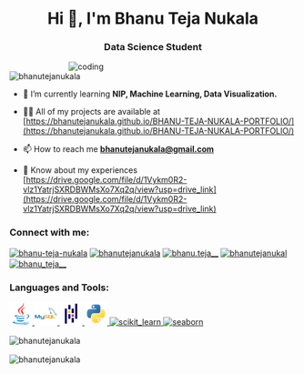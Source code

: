 <h1 align="center">Hi 👋, I'm Bhanu Teja Nukala</h1>
<h3 align="center">Data Science Student</h3>

<img align="right" alt="coding" width="400" src="https://user-images.githubusercontent.com/74038190/212750672-2f3f2b50-c84f-4ed8-a60a-849ae69ff9df.gif" >
<p align="left"> <img src="https://komarev.com/ghpvc/?username=bhanutejanukala&label=Profile%20views&color=0e75b6&style=flat" alt="bhanutejanukala" /> </p>

- 🌱 I’m currently learning **NlP, Machine Learning, Data Visualization.**

- 👨‍💻 All of my projects are available at [https://bhanutejanukala.github.io/BHANU-TEJA-NUKALA-PORTFOLIO/](https://bhanutejanukala.github.io/BHANU-TEJA-NUKALA-PORTFOLIO/)

- 📫 How to reach me **bhanutejanukala@gmail.com**

- 📄 Know about my experiences [https://drive.google.com/file/d/1Vykm0R2-vlz1YatrjSXRDBWMsXo7Xq2q/view?usp=drive_link](https://drive.google.com/file/d/1Vykm0R2-vlz1YatrjSXRDBWMsXo7Xq2q/view?usp=drive_link)

<h3 align="left">Connect with me:</h3>
<p align="left">
<a href="https://linkedin.com/in/bhanu-teja-nukala" target="blank"><img align="center" src="https://raw.githubusercontent.com/rahuldkjain/github-profile-readme-generator/master/src/images/icons/Social/linked-in-alt.svg" alt="bhanu-teja-nukala" height="30" width="40" /></a>
<a href="https://kaggle.com/bhanutejanukala" target="blank"><img align="center" src="https://raw.githubusercontent.com/rahuldkjain/github-profile-readme-generator/master/src/images/icons/Social/kaggle.svg" alt="bhanutejanukala" height="30" width="40" /></a>
<a href="https://instagram.com/bhanu.teja__" target="blank"><img align="center" src="https://raw.githubusercontent.com/rahuldkjain/github-profile-readme-generator/master/src/images/icons/Social/instagram.svg" alt="bhanu.teja__" height="30" width="40" /></a>
<a href="https://www.codechef.com/users/bhanutejanukal" target="blank"><img align="center" src="https://cdn.jsdelivr.net/npm/simple-icons@3.1.0/icons/codechef.svg" alt="bhanutejanukal" height="30" width="40" /></a>
<a href="https://www.leetcode.com/bhanu_teja__" target="blank"><img align="center" src="https://raw.githubusercontent.com/rahuldkjain/github-profile-readme-generator/master/src/images/icons/Social/leet-code.svg" alt="bhanu_teja__" height="30" width="40" /></a>
</p>

<h3 align="left">Languages and Tools:</h3>
<p align="left"> <a href="https://www.java.com" target="_blank" rel="noreferrer"> <img src="https://raw.githubusercontent.com/devicons/devicon/master/icons/java/java-original.svg" alt="java" width="40" height="40"/> </a> <a href="https://www.mysql.com/" target="_blank" rel="noreferrer"> <img src="https://raw.githubusercontent.com/devicons/devicon/master/icons/mysql/mysql-original-wordmark.svg" alt="mysql" width="40" height="40"/> </a> <a href="https://pandas.pydata.org/" target="_blank" rel="noreferrer"> <img src="https://raw.githubusercontent.com/devicons/devicon/2ae2a900d2f041da66e950e4d48052658d850630/icons/pandas/pandas-original.svg" alt="pandas" width="40" height="40"/> </a> <a href="https://www.python.org" target="_blank" rel="noreferrer"> <img src="https://raw.githubusercontent.com/devicons/devicon/master/icons/python/python-original.svg" alt="python" width="40" height="40"/> </a> <a href="https://scikit-learn.org/" target="_blank" rel="noreferrer"> <img src="https://upload.wikimedia.org/wikipedia/commons/0/05/Scikit_learn_logo_small.svg" alt="scikit_learn" width="40" height="40"/> </a> <a href="https://seaborn.pydata.org/" target="_blank" rel="noreferrer"> <img src="https://seaborn.pydata.org/_images/logo-mark-lightbg.svg" alt="seaborn" width="40" height="40"/> </a> </p>

<p><img align="center" src="https://github-readme-stats.vercel.app/api/top-langs?username=bhanutejanukala&show_icons=true&locale=en&layout=compact" alt="bhanutejanukala" /></p>

<p><img align="center" src="https://github-readme-streak-stats.herokuapp.com/?user=bhanutejanukala&" alt="bhanutejanukala" /></p>
